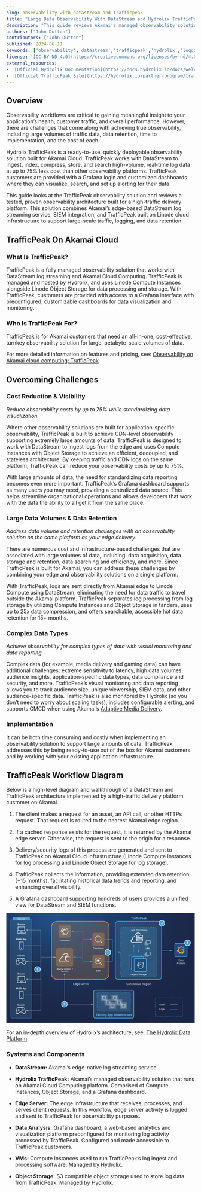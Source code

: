 ```yaml
---
slug: observability-with-datastream-and-trafficpeak
title: "Large Data Observability With DataStream and Hydrolix TrafficPeak"
description: "This guide reviews Akamai's managed observability solution, Hydrolix TrafficPeak, including product features, how TrafficPeak overcomes observability challenges, and a proven implementation architecture."
authors: ["John Dutton"]
contributors: ["John Dutton"]
published: 2024-06-11
keywords: ['observability','datastream','trafficpeak','hydrolix','logging','data logging','visualization']
license: '[CC BY-ND 4.0](https://creativecommons.org/licenses/by-nd/4.0)'
external_resources:
- '[Official Hydrolix Documentation](https://docs.hydrolix.io/docs/welcome)'
- '[Official TrafficPeak Site](https://hydrolix.io/partner-program/trafficpeak/)'
---
```


## Overview

Observability workflows are critical to gaining meaningful insight to your application’s health, customer traffic, and overall performance. However, there are challenges that come along with achieving true observability, including large volumes of traffic data, data retention, time to implementation, and the cost of each.

Hydrolix TrafficPeak is a ready-to-use, quickly deployable observability solution built for Akamai Cloud. TrafficPeak works with DataStream to ingest, index, compress, store, and search high-volume, real-time log data at up to 75% less cost than other observability platforms. TrafficPeak customers are provided with a Grafana login and customized dashboards where they can visualize, search, and set up alerting for their data.

This guide looks at the TrafficPeak observability solution and reviews a tested, proven observability architecture built for a high-traffic delivery platform. This solution combines Akamai’s edge-based DataStream log streaming service, SIEM integration, and TrafficPeak built on Linode cloud infrastructure to support large-scale traffic, logging, and data retention.

## TrafficPeak On Akamai Cloud

### What Is TrafficPeak?

TrafficPeak is a fully managed observability solution that works with DataStream log streaming and Akamai Cloud Computing. TrafficPeak is managed and hosted by Hydrolix, and uses Linode Compute Instances alongside Linode Object Storage for data processing and storage. With TrafficPeak, customers are provided with access to a Grafana interface with preconfigured, customizable dashboards for data visualization and monitoring.

### Who Is TrafficPeak For?

TrafficPeak is for Akamai customers that need an all-in-one, cost-effective, turnkey observability solution for large, petabyte-scale volumes of data.

For more detailed information on features and pricing, see: [Observability on Akamai cloud computing: TrafficPeak](https://hydrolix.io/partner-program/trafficpeak/)

## Overcoming Challenges

### Cost Reduction & Visibility

*Reduce observability costs by up to 75% while standardizing data visualization.*

Where other observability solutions are built for application-specific observability, TrafficPeak is built to achieve CDN-level observability supporting extremely large amounts of data. TrafficPeak is designed to work with DataStream to ingest logs from the edge and uses Compute Instances with Object Storage to achieve an efficient, decoupled, and stateless architecture. By keeping traffic and CDN logs on the same platform, TrafficPeak can reduce your observability costs by up to 75%.

With large amounts of data, the need for standardizing data reporting becomes even more important. TrafficPeak’s Grafana dashboard supports as many users you may need, providing a centralized data source. This helps streamline organizational operations and allows developers that work with the data the ability to all get it from the same place.

### Large Data Volumes & Data Retention

*Address data volume and retention challenges with an observability solution on the same platform as your edge delivery.*

There are numerous cost and infrastructure-based challenges that are associated with large volumes of data, including: data acquisition, data storage and retention, data searching and efficiency, and more. Since TrafficPeak is built for Akamai, you can address these challenges by combining your edge and observability solutions on a single platform.

With TrafficPeak, logs are sent directly from Akamai edge to Linode Compute using DataStream, eliminating the need for data traffic to travel outside the Akamai platform. TrafficPeak separates log processing from log storage by utilizing Compute Instances and Object Storage in tandem, uses up to 25x data compression, and offers searchable, accessible hot data retention for 15+ months.

### Complex Data Types

*Achieve observability for complex types of data with visual monitoring and data reporting.*

Complex data (for example, media delivery and gaming data) can have additional challenges: extreme sensitivity to latency, high data volumes, audience insights, application-specific data types, data compliance and security, and more. TrafficPeak’s visual monitoring and data reporting allows you to track audience size, unique viewership, SIEM data, and other audience-specific data. TrafficPeak is also monitored by Hydrolix (so you don’t need to worry about scaling tasks), includes configurable alerting, and supports CMCD when using Akamai’s [Adaptive Media Delivery](https://www.akamai.com/products/adaptive-media-delivery).

### Implementation

It can be both time consuming and costly when implementing an observability solution to support large amounts of data. TrafficPeak addresses this by being ready-to-use out of the box for Akamai customers and by working with your existing application infrastructure.

## TrafficPeak Workflow Diagram

Below is a high-level diagram and walkthrough of a DataStream and TrafficPeak architecture implemented by a high-traffic delivery platform customer on Akamai.

1.  The client makes a request for an asset, an API call, or other HTTPs request. That request is routed to the nearest Akamai edge region.

1.  If a cached response exists for the request, it is returned by the Akamai edge server. Otherwise, the request is sent to the origin for a response.

1.  Delivery/security logs of this process are generated and sent to TrafficPeak on Akamai Cloud infrastructure (Linode Compute Instances for log processing and Linode Object Storage for log storage).

1.  TrafficPeak collects the information, providing extended data retention (+15 months), facilitating historical data trends and reporting, and enhancing overall visibility.

1.  A Grafana dashboard supporting hundreds of users provides a unified view for DataStream and SIEM functions.

![DataStream With TrafficPeak Diagram](DataStream-With-TrafficPeak-Diagram.png)

For an in-depth overview of Hydrolix’s architecture, see: [The Hydrolix Data Platform](https://docs.hydrolix.io/docs/platform-overview)

### Systems and Components

-   **DataStream:** Akamai’s edge-native log streaming service.

-   **Hydrolix TrafficPeak:** Akamai’s managed observability solution that runs on Akamai Cloud Computing platform. Comprised of Compute Instances, Object Storage, and a Grafana dashboard.

-   **Edge Server:** The edge infrastructure that receives, processes, and serves client requests. In this workflow, edge server activity is logged and sent to TrafficPeak for observability purposes.

-   **Data Analysis:** Grafana dashboard; a web-based analytics and visualization platform preconfigured for monitoring log activity processed by TrafficPeak. Configured and made accessible to TrafficPeak customers.

-   **VMs:** Compute Instances used to run TrafficPeak’s log ingest and processing software. Managed by Hydrolix.

-   **Object Storage:** S3 compatible object storage used to store log data from TrafficPeak. Managed by Hydrolix.